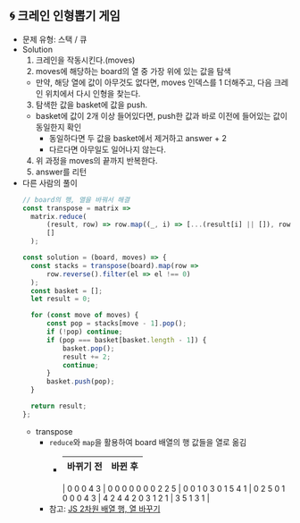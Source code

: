 ## 🌀 크레인 인형뽑기 게임

- 문제 유형: 스택 / 큐
- Solution
  1. 크레인을 작동시킨다.(moves)
  2. moves에 해당하는 board의 열 중 가장 위에 있는 값을 탐색
    - 만약, 해당 열에 값이 아무것도 없다면, moves 인덱스를 1 더해주고, 다음 크레인 위치에서 다시 인형을 찾는다.
  3. 탐색한 값을 basket에 값을 push.
  - basket에 값이 2개 이상 들어있다면, push한 값과 바로 이전에 들어있는 값이 동일한지 확인
    - 동일하다면 두 값을 basket에서 제거하고 answer + 2
    - 다르다면 아무일도 일어나지 않는다.
  4. 위 과정을 moves의 끝까지 반복한다.
  5. answer를 리턴
- 다른 사람의 풀이
  ```jsx
  // board의 행, 열을 바꿔서 해결
  const transpose = matrix =>
    matrix.reduce(
        (result, row) => row.map((_, i) => [...(result[i] || []), row[i]]),
        []
    );

  const solution = (board, moves) => {
    const stacks = transpose(board).map(row =>
        row.reverse().filter(el => el !== 0)
    );
    const basket = [];
    let result = 0;

    for (const move of moves) {
        const pop = stacks[move - 1].pop();
        if (!pop) continue;
        if (pop === basket[basket.length - 1]) {
            basket.pop();
            result += 2;
            continue;
        }
        basket.push(pop);
    }

    return result;
  };
  ```
  - transpose
    - ```reduce```와 ```map```을 활용하여 board 배열의 행 값들을 열로 옮김
      - |바뀌기 전|바뀐 후|
        |:--:|:--:|
        |
        0 0 0 4 3 | 0 0 0 0 0
        0 0 2 2 5 | 0 0 1 0 3
        0 1 5 4 1 | 0 2 5 0 1
        0 0 0 4 3 | 4 2 4 4 2
        0 3 1 2 1 | 3 5 1 3 1
        |
    - 참고: [JS 2차원 배열 행, 열 바꾸기](https://velog.io/@dyongdi/JS-2%EC%B0%A8%EC%9B%90-%EB%B0%B0%EC%97%B4%EC%9D%98-%ED%96%89%EA%B3%BC-%EC%97%B4-%EB%B0%94%EA%BE%B8%EA%B8%B0-Transposing-a-2D-array-in-JavaScript)